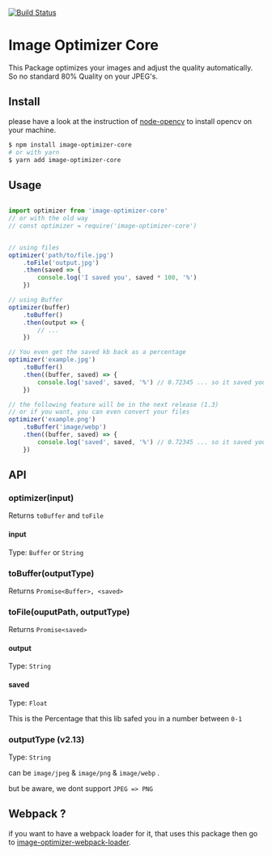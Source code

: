 [![Build Status](https://travis-ci.com/datsteves/image-optimizer-core.svg?branch=master)](https://travis-ci.com/datsteves/image-optimizer-core)
# Image Optimizer Core

This Package optimizes your images and adjust the quality automatically.
So no standard 80% Quality on your JPEG's.


## Install

please have a look at the instruction of [node-opencv](https://github.com/peterbraden/node-opencv) to install opencv on your machine.

```bash
$ npm install image-optimizer-core
# or with yarn
$ yarn add image-optimizer-core
```

## Usage

```js

import optimizer from 'image-optimizer-core'
// or with the old way
// const optimizer = require('image-optimizer-core')


// using files
optimizer('path/to/file.jpg')
    .toFile('output.jpg')
    .then(saved => {
        console.log('I saved you', saved * 100, '%')
    })

// using Buffer
optimizer(buffer)
    .toBuffer()
    .then(output => {
        // ...
    })

// You even get the saved kb back as a percentage
optimizer('example.jpg')
    .toBuffer()
    .then((buffer, saved) => {
        console.log('saved', saved, '%') // 0.72345 ... so it saved you 72.345%
    })

// the following feature will be in the next release (1.3)
// or if you want, you can even convert your files
optimizer('example.png')
    .toBuffer('image/webp')
    .then((buffer, saved) => {
        console.log('saved', saved, '%') // 0.72345 ... so it saved you 72.345%
    })

```

## API

### optimizer(input)

Returns `toBuffer` and `toFile`

#### input

Type: `Buffer` or `String`

### toBuffer(outputType)

Returns `Promise<Buffer>, <saved>`

### toFile(ouputPath, outputType)

Returns `Promise<saved>`

#### output

Type: `String`

#### saved

Type: `Float`

This is the Percentage that this lib safed you in a number between `0-1`

### outputType (v2.13)

Type: `String`

can be `image/jpeg` & `image/png` & `image/webp` .

but be aware, we dont support `JPEG => PNG`


## Webpack ?

if you want to have a webpack loader for it, that uses this package then go to [image-optimizer-webpack-loader](https://github.com/datsteves/image-optimizer-webpack-loader).